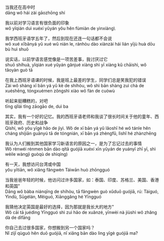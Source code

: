 当我还在高中时\
dāng wǒ hái zài gāozhōng shí

我以前对学习语言有很负面的印象\
wǒ yǐqián duì xuéxí yǔyán yǒu hěn fùmiàn de yìnxiàng\

我学西班牙语学五年了，然后到现在还连一句话都不会说\
wǒ xué xībānyá yǔ xué wǔ nián le, ránhòu dào xiànzài hái lián yījù huà dōu bù huì shuō

说实话，以前学语言感觉像是一项苦差事，我讨厌过它\
shuō shíhuà, yǐqián xué yǔyán gǎnjué xiàng shì yī xiàng kǔ chāishì, wǒ tǎoyàn guò tā

在我上西班牙语课的时候，我是班上最差的学生，同学们总是笑我犯的错误\
Zài wǒ shàng xī bān yá yǔ kè de shíhòu, wǒ shì bān shàng zuì chà de xuéshēng, tóngxuémen zǒngshì xiào wǒ fàn de cuòwù

听起来挺糟糕的，对吧\
tīng qǐlái tǐng zāogāo de, duì ba

其实，我有一个好的记忆。我的西班牙语老师和我谈了很长时间关于他的童年、西班牙政府、历史和战争\
Qíshí, wǒ yǒu yīgè hǎo de jìyì. Wǒ de xī bān yá yǔ lǎoshī hé wǒ tánle hěn cháng shíjiān guānyú tā de tóngnián, xī bān yá zhèngfǔ, lìshǐ hé zhànzhēng

我认为人们搬到其他国家学习新语言的原因之一，是为了忘记过去的事情\
Wǒ rènwéi rénmen bān dào qítā guójiā xuéxí xīn yǔyán de yuányī zhī yī, shì wèile wàngjì guòqù de shìqíng)

有一天，我想访问台湾或中国\
yǒu yītiān, wǒ xiǎng fǎngwèn Táiwān huò zhōngguó

当我爸爸年轻的时候，他访问过许多国家，如：泰国、印度、苏格兰、美国、香港和英国"\
Dāng wǒ bàba niánqīng de shíhòu, tā fǎngwèn guò xǔduō guójiā, rú: Tàiguó, Yìndù, Sūgélán, Měiguó, Xiānggǎng hé Yīngguó

我猜他决定英国是最好的选择，因为那就是我长大的地方"\
Wǒ cāi tā juédìng Yīngguó shì zuì hǎo de xuǎnzé, yīnwèi nà jiùshì wǒ zhǎng dà de dìfāng

你自己去过很多国家，你想搬到另一个国家吗？\
Nǐ zìjǐ qùguò hěn duō guójiā, nǐ xiǎng bān dào lìng yīgè guójiā ma?
